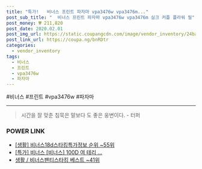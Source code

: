 ```yaml
--- 
title: "특가!   비너스 프린트 파자마 vpa3476w vpa3476m..." 
post_sub_title: "  비너스 프린트 파자마 vpa3476w vpa3476m 실크 커플 플라워 필" 
post_money: ₩ 211,820 
post_date: 2020.02.01 
post_img_url: https://static.coupangcdn.com/image/vendor_inventory/24ba/bcea65e3f1008a9350597b80b5195b450835956a3ee55e942e9770743be2.jpg 
post_link_url: https://coupa.ng/bnRDtr 
categories: 
  - vendor_inventory 
tags: 
  - 비너스 
  - 프린트 
  - vpa3476w 
  - 파자마 
--- 
```

  #비너스 #프린트 #vpa3476w #파자마 
<hr> 

> 시간을 잘 맞춘 침묵은 말보다 도 좋은 웅변이다. - 터퍼 


### POWER LINK

* <a href="https://blog.naver.com/fasyy4321/221773032781" target="_blank"> [생활] 비너스18d스타킹특가정보 순위 ~55위</a>
* <a href="https://blog.naver.com/sakai111/221790221167" target="_blank">[특가] 비너스 [비너스] 100D 여 테리 ...</a>
* <a href="https://blog.naver.com/santokki14/221789717139" target="_blank">생활 / 비너스팬티스타킹 베스트 ~41위</a>

